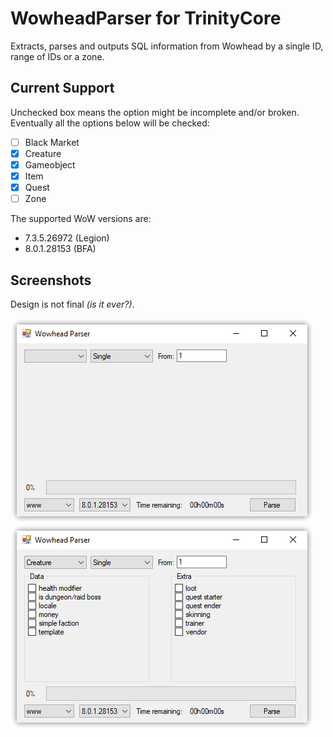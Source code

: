 # WowheadParser for TrinityCore
Extracts, parses and outputs SQL information from Wowhead by a single ID, range of IDs or a zone.

## Current Support
Unchecked box means the option might be incomplete and/or broken. Eventually all the options below will be checked:

- [ ] Black Market
- [x] Creature
- [x] Gameobject
- [x] Item
- [x] Quest
- [ ] Zone

The supported WoW versions are:

- 7.3.5.26972 (Legion)
- 8.0.1.28153 (BFA)

## Screenshots
Design is not final *(is it ever?)*.

![Main Window](imgs/main.png)
![Creature Window](imgs/creature.png)
